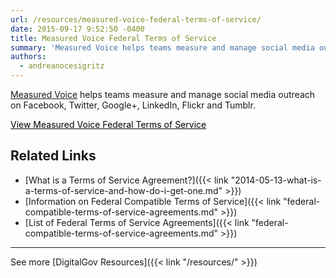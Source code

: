 ```yaml
---
url: /resources/measured-voice-federal-terms-of-service/
date: 2015-09-17 9:52:50 -0400
title: Measured Voice Federal Terms of Service
summary: 'Measured Voice helps teams measure and manage social media outreach on Facebook, Twitter, Google+, LinkedIn, Flickr and Tumblr. View Measured Voice Federal Terms of Service Related Links What is a Terms of Service Agreement? Information on Federal Compatible Terms of Service List of Federal Terms of Service Agreements     See more DigitalGov Resources'
authors:
  - andreanocesigritz
---
```


[Measured Voice](http://measuredvoice.com/) helps teams measure and manage social media outreach on Facebook, Twitter, Google+, LinkedIn, Flickr and Tumblr.

<a class="button" style="color: #000000" href="http://measuredvoice.com/terms/">View Measured Voice Federal Terms of Service</a><a><br /> </a>

## Related Links

  * [What is a Terms of Service Agreement?]({{< link "2014-05-13-what-is-a-terms-of-service-and-how-do-i-get-one.md" >}})
  * [Information on Federal Compatible Terms of Service]({{< link "federal-compatible-terms-of-service-agreements.md" >}})
  * [List of Federal Terms of Service Agreements]({{< link "federal-compatible-terms-of-service-agreements.md" >}})

 

* * *

 

See more [DigitalGov Resources]({{< link "/resources/" >}})